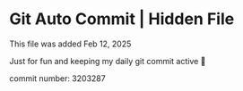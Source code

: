 # Git Auto Commit | Hidden File

This file was added Feb 12, 2025

Just for fun and keeping my daily git commit active 🤪

commit number: 3203287
